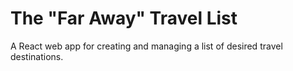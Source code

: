 # The "Far Away" Travel List

A React web app for creating and managing a list of desired travel destinations.

